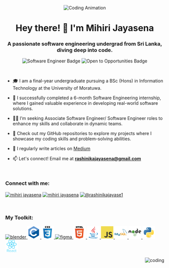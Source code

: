 <p align="center">
  <img src="https://media.giphy.com/media/LnQj1Zq1bO0zO/giphy.gif" width="300" alt="Coding Animation" />
</p>

<h1 align="center">Hey there! 👋 I'm Mihiri Jayasena</h1>
<h3 align="center">A passionate software engineering undergrad from Sri Lanka, diving deep into code.</h3>

<p align="center">
  <img src="https://img.shields.io/badge/-Software%20Engineer-blueviolet?style=flat-square" alt="Software Engineer Badge">
  <img src="https://img.shields.io/badge/-Open%20to%20Opportunities-brightgreen?style=flat-square" alt="Open to Opportunities Badge">
</p>


<br>

- 🎓 I am a final-year undergraduate pursuing a BSc (Hons) in Information Technology at the University of Moratuwa.
- 🌱 I successfully completed a 6-month Software Engineering internship, where I gained valuable experience in developing real-world software solutions.
- 👩‍💻 I’m seeking Associate Software Engineer/ Software Engineer roles to enhance my skills and collaborate in dynamic teams.
- 🔎 Check out my GitHub repositories to explore my projects where I showcase my coding skills and problem-solving abilities.

- 📝 I regularly write articles on [Medium](https://medium.com/@rashinikajayasena)

- 📫 Let's connect! Email me at **rashinikajayasena@gmail.com**

<br>

<h3 align="left">Connect with me:</h3>
<p align="left">
<a href="https://linkedin.com/in/mihiri jayasena" target="blank"><img align="center" src="https://raw.githubusercontent.com/rahuldkjain/github-profile-readme-generator/master/src/images/icons/Social/linked-in-alt.svg" alt="mihiri jayasena" height="30" width="40" /></a>
<a href="https://medium.com/@rashinikajayasena" target="blank"><img align="center" src="https://raw.githubusercontent.com/rahuldkjain/github-profile-readme-generator/master/src/images/icons/Social/medium.svg" alt="mihiri jayasena" height="30" width="40" /></a>
<a href="https://www.hackerearth.com/@rashinikajayase1" target="blank"><img align="center" src="https://raw.githubusercontent.com/rahuldkjain/github-profile-readme-generator/master/src/images/icons/Social/hackerearth.svg" alt="@rashinikajayase1" height="30" width="40" /></a>
</p>

<br>

<h3 align="left">My Toolkit:</h3>

<p align="left">
  <a href="https://www.blender.org/" target="_blank" rel="noreferrer"> <img src="https://download.blender.org/branding/community/blender_community_badge_white.svg" alt="blender" width="40" height="40"/> </a>
  <a href="https://www.cprogramming.com/" target="_blank" rel="noreferrer"> <img src="https://raw.githubusercontent.com/devicons/devicon/master/icons/c/c-original.svg" alt="c" width="40" height="40"/> </a>
  <a href="https://www.w3schools.com/css/" target="_blank" rel="noreferrer"> <img src="https://raw.githubusercontent.com/devicons/devicon/master/icons/css3/css3-original-wordmark.svg" alt="css3" width="40" height="40"/> </a>
  <a href="https://www.figma.com/" target="_blank" rel="noreferrer"> <img src="https://www.vectorlogo.zone/logos/figma/figma-icon.svg" alt="figma" width="40" height="40"/> </a>
  <a href="https://www.w3.org/html/" target="_blank" rel="noreferrer"> <img src="https://raw.githubusercontent.com/devicons/devicon/master/icons/html5/html5-original-wordmark.svg" alt="html5" width="40" height="40"/> </a>
  <a href="https://www.java.com" target="_blank" rel="noreferrer"> <img src="https://raw.githubusercontent.com/devicons/devicon/master/icons/java/java-original.svg" alt="java" width="40" height="40"/> </a>
  <a href="https://developer.mozilla.org/en-US/docs/Web/JavaScript" target="_blank" rel="noreferrer"> <img src="https://raw.githubusercontent.com/devicons/devicon/master/icons/javascript/javascript-original.svg" alt="javascript" width="40" height="40"/> </a>
  <a href="https://www.mysql.com/" target="_blank" rel="noreferrer"> <img src="https://raw.githubusercontent.com/devicons/devicon/master/icons/mysql/mysql-original-wordmark.svg" alt="mysql" width="40" height="40"/> </a>
  <a href="https://nodejs.org" target="_blank" rel="noreferrer"> <img src="https://raw.githubusercontent.com/devicons/devicon/master/icons/nodejs/nodejs-original-wordmark.svg" alt="nodejs" width="40" height="40"/> </a>
  <a href="https://www.python.org" target="_blank" rel="noreferrer"> <img src="https://raw.githubusercontent.com/devicons/devicon/master/icons/python/python-original.svg" alt="python" width="40" height="40"/> </a>
  <a href="https://reactjs.org/" target="_blank" rel="noreferrer"> <img src="https://raw.githubusercontent.com/devicons/devicon/master/icons/react/react-original-wordmark.svg" alt="react" width="40" height="40"/> </a>
</p>

<p align="right">
    <img src="https://camo.githubusercontent.com/4aa77ea32aa4d7be626e833b160f3d8923c133cd32c34fefbdc43c8abfcff710/68747470733a2f2f63646e2e6472696262626c652e636f6d2f75736572732f323730343431342f73637265656e73686f74732f373436363930332f6d656469612f62303861623537363331366264343538326665663138396634373163643965352e676966" alt="coding" width="300">
</p>

<br><br>

